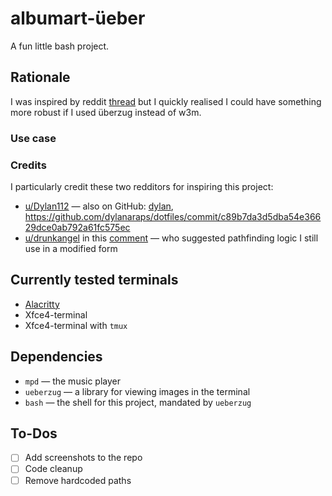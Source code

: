 # albumart-üeber
A fun little bash project.

## Rationale
I was inspired by reddit [thread](https://www.reddit.com/r/unixporn/comments/3q4y1m/openbox_music_now_with_tmux_and_album_art/) but I quickly realised I could have something more robust if I used überzug instead of w3m.

### Use case

### Credits
I particularly credit these two redditors for inspiring this project:
* [u/Dylan112](https://www.reddit.com/user/Dylan112/) — also on GitHub: [dylan](https://github.com/dylanaraps), https://github.com/dylanaraps/dotfiles/commit/c89b7da3d5dba54e36629dce0ab792a61fc575ec
* [u/drunkangel](https://www.reddit.com/user/drunkangel/) in this [comment](https://www.reddit.com/r/unixporn/comments/3q4y1m/openbox_music_now_with_tmux_and_album_art/cwdld2t/) — who suggested pathfinding logic I still use in a modified form

## Currently tested terminals
* [Alacritty](https://github.com/alacritty/alacritty)
* Xfce4-terminal
* Xfce4-terminal with `tmux`


## Dependencies
* `mpd` — the music player
* `ueberzug` — a library for viewing images in the terminal
* `bash` — the shell for this project, mandated by `ueberzug`

## To-Dos
* [ ] Add screenshots to the repo
* [ ] Code cleanup
* [ ] Remove hardcoded paths

